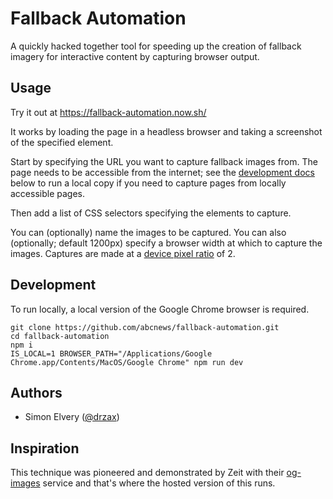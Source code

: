 # Fallback Automation

A quickly hacked together tool for speeding up the creation of fallback imagery for interactive content by capturing browser output.

## Usage

Try it out at https://fallback-automation.now.sh/

It works by loading the page in a headless browser and taking a screenshot of the specified element.

Start by specifying the URL you want to capture fallback images from. The page needs to be accessible from the internet; see the [development docs](#development) below to run a local copy if you need to capture pages from locally accessible pages.

Then add a list of CSS selectors specifying the elements to capture.

You can (optionally) name the images to be captured. You can also (optionally; default 1200px) specify a browser width at which to capture the images. Captures are made at a [device pixel ratio](https://developer.mozilla.org/en-US/docs/Web/API/Window/devicePixelRatio) of 2.

## Development

To run locally, a local version of the Google Chrome browser is required.

```
git clone https://github.com/abcnews/fallback-automation.git
cd fallback-automation
npm i
IS_LOCAL=1 BROWSER_PATH="/Applications/Google Chrome.app/Contents/MacOS/Google Chrome" npm run dev
```

## Authors

- Simon Elvery ([@drzax](https://github.com/drzax))

## Inspiration

This technique was pioneered and demonstrated by Zeit with their [og-images](https://og-image.now.sh/) service and that's where the hosted version of this runs.
